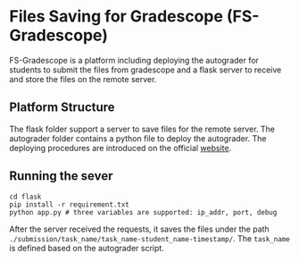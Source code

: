 # Files Saving for Gradescope (FS-Gradescope)
FS-Gradescope is a platform including deploying the autograder for students to submit the files from gradescope and a flask server to receive and store the files on the remote server.

## Platform Structure
The flask folder support a server to save files for the remote server.
The autograder folder contains a python file to deploy the autograder. The deploying procedures are introduced on the official [website](https://gradescope-autograders.readthedocs.io/en/latest/specs/).


## Running the sever

```
cd flask
pip install -r requirement.txt
python app.py # three variables are supported: ip_addr, port, debug
```

After the server received the requests, it saves the files under the path `./submission/task_name/task_name-student_name-timestamp/`. The `task_name` is defined based on the autograder script.

